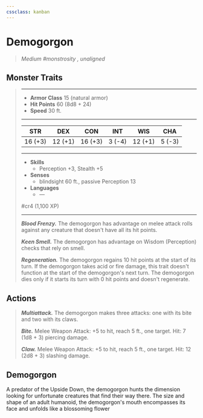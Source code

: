 ```yaml
---
cssclass: kanban
---
```


# Demogorgon
>*Medium #monstrosity , unaligned*
## Monster Traits
>___
>- **Armor Class** 15 (natural armor)
>- **Hit Points** 60 (8d8 + 24)
>- **Speed** 30 ft.
>___
>|STR|DEX|CON|INT|WIS|CHA|
>|:---:|:---:|:---:|:---:|:---:|:---:|
>|16 (+3)|12 (+1)|16 (+3)|3 (-4)|12 (+1)|5 (-3)|
>___
>- **Skills**
>	 - Perception +3, Stealth +5
>- **Senses**
>	 - blindsight 60 ft., passive Perception 13
>- **Languages**
>	 - —
>
> #cr4 (1,100 XP)
>___
>***Blood Frenzy.*** The demogorgon has advantage on melee attack rolls against any creature that doesn't have all its hit points.  
>
>***Keen Smell.*** The demogorgon has advantage on Wisdom (Perception) checks that rely on smell.  
>
>***Regeneration.*** The demogorgon regains 10 hit points at the start of its turn. If the demogorgon takes acid or fire damage, this trait doesn't function at the start of the demogorgon's next turn. The demogorgon dies only if it starts its turn with 0 hit points and doesn't regenerate.  
>
## Actions
>***Multiattack.*** The demogorgon makes three attacks: one with its bite and two with its claws.  
>
>***Bite.*** Melee Weapon Attack: +5 to hit, reach 5 ft., one target. Hit: 7 (1d8 + 3) piercing damage.  
>
>***Claw.*** Melee Weapon Attack: +5 to hit, reach 5 ft., one target. Hit: 12 (2d8 + 3) slashing damage.
## Demogorgon
A predator of the Upside Down, the demogorgon hunts the dimension looking for unfortunate creatures that find their way there. The size and shape of an adult humanoid, the demogorgon's mouth encompasses its face and unfolds like a blossoming flower